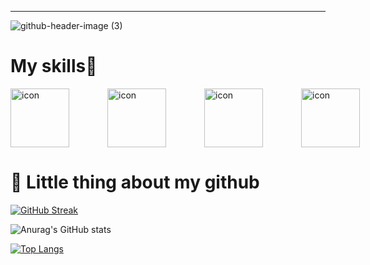 

---

![github-header-image (3)](https://user-images.githubusercontent.com/111257273/212918121-a5df119c-b5b5-47f4-90ba-7b80565cd69b.png)

# My skills:rocket:
<div style="display: flex;"><img src="https://techstack-generator.vercel.app/react-icon.svg" alt="icon" width="94" style="width: 94px; height: 94px; margin-right: 61px; margin-bottom: 0px;" /><img src="https://techstack-generator.vercel.app/js-icon.svg" alt="icon" width="94" style="width: 94px; height: 94px; margin-right: 61px; margin-bottom: 0px;" /><img src="https://techstack-generator.vercel.app/cpp-icon.svg" alt="icon" width="94" style="width: 94px; height: 94px; margin-right: 61px; margin-bottom: 0px;" /><img src="https://techstack-generator.vercel.app/java-icon.svg" alt="icon" width="94" style="width: 94px; height: 94px; margin-right: 0px; margin-bottom: 0px;" /></div>

# :notebook_with_decorative_cover: Little thing about my github 
[![GitHub Streak](https://streak-stats.demolab.com?user=ledinhthachquang&theme=dracula&border_radius=6.2&mode=weekly)](https://git.io/streak-stats)

![Anurag's GitHub stats](https://github-readme-stats.vercel.app/api?username=ledinhthachquang&show_icons=true&theme=dracula)

[![Top Langs](https://github-readme-stats.vercel.app/api/top-langs/?username=ledinhthachquang&theme=dracula)](https://github.com/anuraghazra/github-readme-stats)







